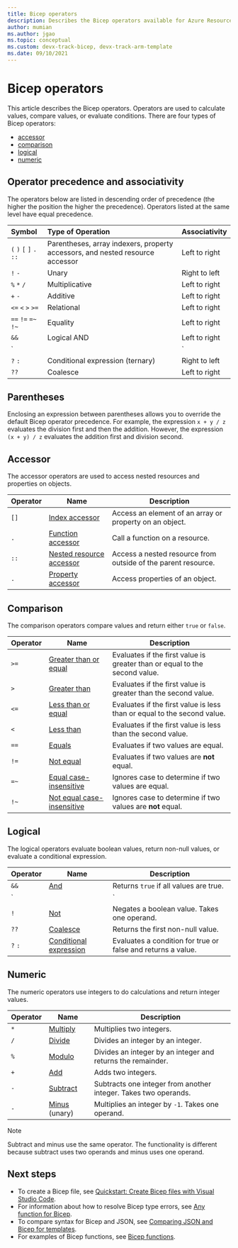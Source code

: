 ```yaml
---
title: Bicep operators
description: Describes the Bicep operators available for Azure Resource Manager deployments.
author: mumian
ms.author: jgao
ms.topic: conceptual
ms.custom: devx-track-bicep, devx-track-arm-template
ms.date: 09/10/2021
---
```


# Bicep operators

This article describes the Bicep operators. Operators are used to calculate values, compare values, or evaluate conditions. There are four types of Bicep operators:

- [accessor](#accessor)
- [comparison](#comparison)
- [logical](#logical)
- [numeric](#numeric)

## Operator precedence and associativity

The operators below are listed in descending order of precedence (the higher the position the higher the precedence). Operators listed at the same level have equal precedence.

| Symbol | Type of Operation | Associativity |
|:-|:-|:-|
| `(` `)` `[` `]` `.` `::` | Parentheses, array indexers, property accessors, and nested resource accessor  | Left to right |
| `!` `-` | Unary | Right to left |
| `%` `*` `/` | Multiplicative | Left to right |
| `+` `-` | Additive | Left to right |
| `<=` `<` `>` `>=` | Relational | Left to right |
| `==` `!=` `=~` `!~` | Equality | Left to right |
| `&&` | Logical AND | Left to right |
| `||` | Logical OR | Left to right |
| `?` `:` | Conditional expression (ternary) | Right to left
| `??` | Coalesce | Left to right

## Parentheses

Enclosing an expression between parentheses allows you to override the default Bicep operator precedence. For example, the expression `x + y / z` evaluates the division first and then the addition. However, the expression `(x + y) / z` evaluates the addition first and division second.

## Accessor

The accessor operators are used to access nested resources and properties on objects.

| Operator | Name | Description |
| ---- | ---- | ---- |
| `[]` | [Index accessor](./operators-access.md#index-accessor) | Access an element of an array or property on an object. |
| `.` | [Function accessor](./operators-access.md#function-accessor) | Call a function on a resource. |
| `::` | [Nested resource accessor](./operators-access.md#nested-resource-accessor) | Access a nested resource from outside of the parent resource. |
| `.` | [Property accessor](./operators-access.md#property-accessor) | Access properties of an object. |

## Comparison

The comparison operators compare values and return either `true` or `false`.

| Operator | Name | Description |
| ---- | ---- | ---- |
| `>=` | [Greater than or equal](./operators-comparison.md#greater-than-or-equal-) | Evaluates if the first value is greater than or equal to the second value. |
| `>`  | [Greater than](./operators-comparison.md#greater-than-) | Evaluates if the first value is greater than the second value. |
| `<=` | [Less than or equal](./operators-comparison.md#less-than-or-equal-) | Evaluates if the first value is less than or equal to the second value. |
| `<`  | [Less than](./operators-comparison.md#less-than-) | Evaluates if the first value is less than the second value. |
| `==` | [Equals](./operators-comparison.md#equals-) | Evaluates if two values are equal. |
| `!=` | [Not equal](./operators-comparison.md#not-equal-) | Evaluates if two values are **not** equal. |
| `=~` | [Equal case-insensitive](./operators-comparison.md#equal-case-insensitive-) | Ignores case to determine if two values are equal. |
| `!~` | [Not equal case-insensitive](./operators-comparison.md#not-equal-case-insensitive-) | Ignores case to determine if two values are **not** equal. |

## Logical

The logical operators evaluate boolean values, return non-null values, or evaluate a conditional expression.

| Operator | Name | Description |
| ---- | ---- | ---- |
| `&&` | [And](./operators-logical.md#and-) | Returns `true` if all values are true. |
| `||`| [Or](./operators-logical.md#or-) | Returns `true` if either value is true. |
| `!` | [Not](./operators-logical.md#not-) | Negates a boolean value. Takes one operand. |
| `??` | [Coalesce](./operators-logical.md#coalesce-) | Returns the first non-null value. |
| `?` `:` | [Conditional expression](./operators-logical.md#conditional-expression--) | Evaluates a condition for true or false and returns a value. |

## Numeric

The numeric operators use integers to do calculations and return integer values.

| Operator | Name | Description |
| ---- | ---- | ---- |
| `*` | [Multiply](./operators-numeric.md#multiply-) | Multiplies two integers. |
| `/` | [Divide](./operators-numeric.md#divide-) | Divides an integer by an integer. |
| `%` | [Modulo](./operators-numeric.md#modulo-) | Divides an integer by an integer and returns the remainder. |
| `+` | [Add](./operators-numeric.md#add-) | Adds two integers. |
| `-` | [Subtract](./operators-numeric.md#subtract--) | Subtracts one integer from another integer. Takes two operands. |
| `-` | [Minus](./operators-numeric.md#minus--) (unary) | Multiplies an integer by `-1`. Takes one operand. |

> [!NOTE]
> Subtract and minus use the same operator. The functionality is different because subtract uses two
> operands and minus uses one operand.


## Next steps

- To create a Bicep file, see [Quickstart: Create Bicep files with Visual Studio Code](./quickstart-create-bicep-use-visual-studio-code.md).
- For information about how to resolve Bicep type errors, see [Any function for Bicep](./bicep-functions-any.md).
- To compare syntax for Bicep and JSON, see [Comparing JSON and Bicep for templates](./compare-template-syntax.md).
- For examples of Bicep functions, see [Bicep functions](./bicep-functions.md).
